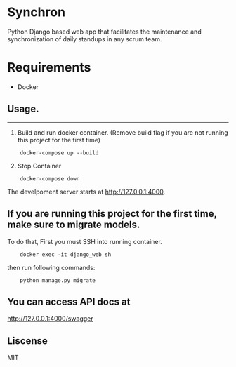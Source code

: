 # Synchron

Python Django based web app that facilitates the maintenance and synchronization of daily standups in any scrum team.

# Requirements

-  Docker

## Usage.

---

1. Build and run docker container. (Remove build flag if you are not running this project for the first time)

```
    docker-compose up --build
```

2. Stop Container

```
    docker-compose down
```

The develpoment server starts at http://127.0.0.1:4000.

## If you are running this project for the first time, make sure to migrate models.

To do that, First you must SSH into running container.

```
    docker exec -it django_web sh
```

then run following commands:

```
    python manage.py migrate
```

## You can access API docs at

http://127.0.0.1:4000/swagger

## Liscense

MIT
